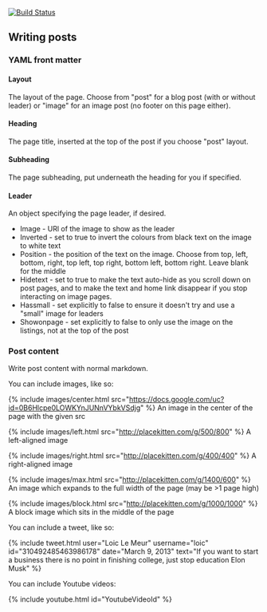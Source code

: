 [![Build Status](https://travis-ci.org/chrisalexander/blog.svg?branch=gh-pages)](https://travis-ci.org/chrisalexander/blog)

## Writing posts

### YAML front matter

#### Layout

The layout of the page. Choose from "post" for a blog post (with or without leader) or "image" for an image post (no footer on this page either).

#### Heading

The page title, inserted at the top of the post if you choose "post" layout.

#### Subheading

The page subheading, put underneath the heading for you if specified.

#### Leader

An object specifying the page leader, if desired.

* Image - URl of the image to show as the leader
* Inverted - set to true to invert the colours from black text on the image to white text
* Position - the position of the text on the image. Choose from top, left, bottom, right, top left, top right, bottom left, bottom right. Leave blank for the middle
* Hidetext - set to true to make the text auto-hide as you scroll down on post pages, and to make the text and home link disappear if you stop interacting on image pages.
* Hassmall - set explicitly to false to ensure it doesn't try and use a "small" image for leaders
* Showonpage - set explicitly to false to only use the image on the listings, not at the top of the post

### Post content

Write post content with normal markdown.

You can include images, like so:

{% include images/center.html src="https://docs.google.com/uc?id=0B6Hlcpe0LOWKYnJUNnVYbkVSdjg" %}
An image in the center of the page with the given src

{% include images/left.html src="http://placekitten.com/g/500/800" %}
A left-aligned image

{% include images/right.html src="http://placekitten.com/g/400/400" %}
A right-aligned image

{% include images/max.html src="http://placekitten.com/g/1400/600" %}
An image which expands to the full width of the page (may be >1 page high)

{% include images/block.html src="http://placekitten.com/g/1000/1000" %}
A block image which sits in the middle of the page

You can include a tweet, like so:

{% include tweet.html user="Loic Le Meur" username="loic" id="310492485463986178" date="March 9, 2013" text="If you want to start a business there is no point in finishing college, just stop education Elon Musk" %}

You can include Youtube videos:

{% include youtube.html id="YoutubeVideoId" %}
